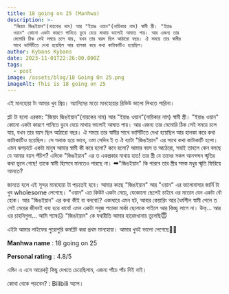 ```yaml
---
title: 18 going on 25 (Manhwa)
description: >-
  "জিয়াং জিঙইয়ান"(নায়কের নাম) আর "ইয়াঙ ওয়ান"(নায়িকার নাম) স্বামী স্ত্রী। "ইয়াঙ
  ওয়ান" কোনো একটা কারণে পানিতে ডুবে যেয়ে মাথায় ভালোই আঘাত পায়। আর এজন্য তার
  মেমোরি ঠিক সেই সময়ে চলে যায়, যখন তার বয়স ছিল আঠারো বছর। ঐ সময়ে তার স্বামীর
  সাথে ভার্সিটিতে দেখা হয়েছিল আর হালকা করে কথা কাটাকাটিও হয়েছিল।
author: Kybans Kybans
date: 2023-11-01T22:26:00.000Z
tags:
  - post
image: /assets/blog/18 Going On 25.png
imageAlt: This is 18 going on 25
---
```

এই মানহোয়া টা আমার খুব প্রিয়।
অ্যানিমের মতো মানহোয়ার রিভিউ ভালো লিখতে পারিনা।

প্লট টা হলো এরকম: 
"জিয়াং জিঙইয়ান"(নায়কের নাম) আর "ইয়াঙ ওয়ান"(নায়িকার নাম) স্বামী স্ত্রী। "ইয়াঙ ওয়ান" কোনো একটা কারণে পানিতে ডুবে যেয়ে মাথায় ভালোই আঘাত পায়। আর এজন্য তার মেমোরি ঠিক সেই সময়ে চলে যায়, যখন তার বয়স ছিল আঠারো বছর। ঐ সময়ে তার স্বামীর সাথে ভার্সিটিতে দেখা হয়েছিল আর হালকা করে কথা কাটাকাটিও হয়েছিল।
সে অবাক হয়ে ভাবে, ওমা সেদিন ই ত ঐ ব্যাটা "জিঙইয়ান" এর সাথে কথা কাটাকাটি হলো। এমন ঝগড়াটে একটা মানুষ আমার স্বামী কী করে হলো? কবে হলো? আমার বয়স ত আঠেরো, সবাই তাহলে কেন বলছে যে আমার বয়স পঁচিশ?
এদিকে "জিঙইয়ান" এর ত একপ্রকার মাথায় হাত! তার স্ত্রী যে তাদের সকল আনন্দঘন স্মৃতির কথা ভুলে গেছে! তাকে স্বামী হিসেবে মানতেও পারছে না।
➡"জিঙইয়ান" কি পারবে তার স্ত্রীর সমস্ত মধুর স্মৃতি ফিরিয়ে আনতে? 

জানতে হলে এই সুন্দর মানহোয়া টা পড়তেই হবে।
আমার কাছে "জিঙইয়ান" আর "ওয়ান" এর ভালোবাসার জার্নি টা খুব wholesome লেগেছে।
"ওয়ান" এত কিউট একটা মেয়ে, যেকোনো ছেলেই চাইবে ওর মতোন যেন একটা বৌ হোক।
আর "জিঙইয়ান" এর কথা কীই বা বলবো!?
একাধারে এমন হট, আবার কেয়ারিং আর ধৈর্যশীল স্বামী পেলে ত সেই মেয়ের জীবনই ধন্য হয়ে যাবে! এমন একটা সবুজ পতাকা মার্কা ছেলেকে পাইলে আর কিচ্ছু লাগে না।
উফ্... আর ওর চাহনিগুলা... আমি শ্যাষ😐
"জিঙইয়ান" কে যথারীতি আমার হারেমখানায় তুলেছি😇

এইটা আমার লাইফের পুরোপুরি কমপ্লিট করা প্রথম মানহোয়া। আমার খুবই ভালো লেগেছে💖💖


**Manhwa name** : 18 going on 25


**Personal rating** : 4.8/5


এন্ডিং এ এসে আরেকটু কিছু দেখতে চেয়েছিলাম, এজন্য পাঁচে পাঁচ দিই নাই।

কোথা থেকে পড়বেন? : Bilibili অ্যাপ।
